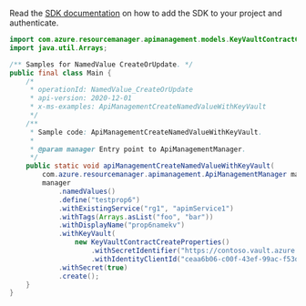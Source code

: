 Read the [SDK documentation](https://github.com/Azure/azure-sdk-for-java/blob/azure-resourcemanager-apimanagement_1.0.0-beta.2/sdk/apimanagement/azure-resourcemanager-apimanagement/README.md) on how to add the SDK to your project and authenticate.

```java
import com.azure.resourcemanager.apimanagement.models.KeyVaultContractCreateProperties;
import java.util.Arrays;

/** Samples for NamedValue CreateOrUpdate. */
public final class Main {
    /*
     * operationId: NamedValue_CreateOrUpdate
     * api-version: 2020-12-01
     * x-ms-examples: ApiManagementCreateNamedValueWithKeyVault
     */
    /**
     * Sample code: ApiManagementCreateNamedValueWithKeyVault.
     *
     * @param manager Entry point to ApiManagementManager.
     */
    public static void apiManagementCreateNamedValueWithKeyVault(
        com.azure.resourcemanager.apimanagement.ApiManagementManager manager) {
        manager
            .namedValues()
            .define("testprop6")
            .withExistingService("rg1", "apimService1")
            .withTags(Arrays.asList("foo", "bar"))
            .withDisplayName("prop6namekv")
            .withKeyVault(
                new KeyVaultContractCreateProperties()
                    .withSecretIdentifier("https://contoso.vault.azure.net/secrets/aadSecret")
                    .withIdentityClientId("ceaa6b06-c00f-43ef-99ac-f53d1fe876a0"))
            .withSecret(true)
            .create();
    }
}
```
